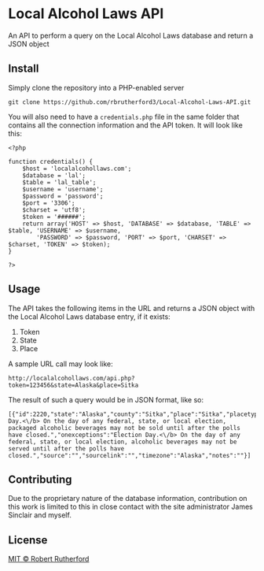 # Local Alcohol Laws API

An API to perform a query on the Local Alcohol Laws database and return a JSON object

## Install

Simply clone the repository into a PHP-enabled server
```
git clone https://github.com/rbrutherford3/Local-Alcohol-Laws-API.git
```
You will also need to have a `credentials.php` file in the same folder that contains all the connection information and the API token.  It will look like this:
```
<?php

function credentials() {
	$host = 'localalcohollaws.com';
	$database = 'lal';
	$table = 'lal_table';
	$username = 'username';
	$password = 'password';
    $port = '3306';
    $charset = 'utf8';
    $token = '######';
	return array('HOST' => $host, 'DATABASE' => $database, 'TABLE' => $table, 'USERNAME' => $username,
        'PASSWORD' => $password, 'PORT' => $port, 'CHARSET' => $charset, 'TOKEN' => $token);
}

?>
```

## Usage

The API takes the following items in the URL and returns a JSON object with the Local Alcohol Laws database entry, if it exists:

1. Token
2. State
3. Place

A sample URL call may look like:
```
http://localalcohollaws.com/api.php?token=123456&state=Alaska&place=Sitka
```
The result of such a query would be in JSON format, like so:
```
[{"id":2220,"state":"Alaska","county":"Sitka","place":"Sitka","placetype":4,"format":0,"multname":null,"multcounty":null,"population":8881,"offsunallstart":0,"offsunallend":0,"offsunbwstart":0,"offsunbwend":0,"offmonallstart":0,"offmonallend":0,"offmonbwstart":0,"offmonbwend":0,"offtueallstart":0,"offtueallend":0,"offtuebwstart":0,"offtuebwend":0,"offwedallstart":0,"offwedallend":0,"offwedbwstart":0,"offwedbwend":0,"offthuallstart":0,"offthuallend":0,"offthubwstart":0,"offthubwend":0,"offfriallstart":0,"offfriallend":0,"offfribwstart":0,"offfribwend":0,"offsatallstart":0,"offsatallend":0,"offsatbwstart":0,"offsatbwend":0,"onsunallstart":0,"onsunallend":0,"onsunbwstart":0,"onsunbwend":0,"onmonallstart":0,"onmonallend":0,"onmonbwstart":0,"onmonbwend":0,"ontueallstart":0,"ontueallend":0,"ontuebwstart":0,"ontuebwend":0,"onwedallstart":0,"onwedallend":0,"onwedbwstart":0,"onwedbwend":0,"onthuallstart":0,"onthuallend":0,"onthubwstart":0,"onthubwend":0,"onfriallstart":0,"onfriallend":0,"onfribwstart":0,"onfribwend":0,"onsatallstart":0,"onsatallend":0,"onsatbwstart":0,"onsatbwend":0,"offexceptions":"Election Day.<\/b> On the day of any federal, state, or local election, packaged alcoholic beverages may not be sold until after the polls have closed.","onexceptions":"Election Day.<\/b> On the day of any federal, state, or local election, alcoholic beverages may not be served until after the polls have closed.","source":"","sourcelink":"","timezone":"Alaska","notes":""}]
```

## Contributing

Due to the proprietary nature of the database information, contribution on this work is limited to this in close contact with the site administrator James Sinclair and myself.

## License

[MIT © Robert Rutherford](LICENSE)
